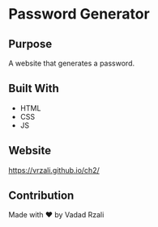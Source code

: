 # Password Generator

## Purpose
A website that generates a password.

## Built With
* HTML
* CSS
* JS

## Website

https://vrzali.github.io/ch2/

## Contribution
Made with ❤️ by Vadad Rzali
